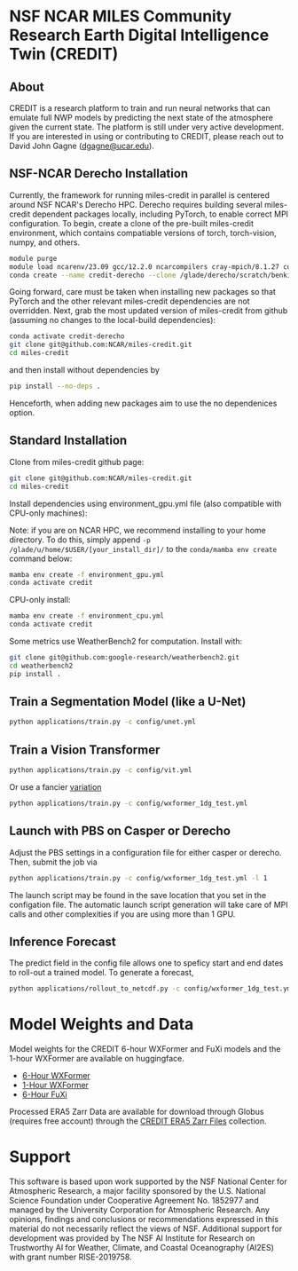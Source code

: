 # NSF NCAR MILES Community Research Earth Digital Intelligence Twin (CREDIT)

## About
CREDIT is a research platform to train and run neural networks that can emulate full NWP models by predicting
the next state of the atmosphere given the current state. The platform is still under very active development. 
If you are interested in using or contributing to CREDIT, please reach out to David John Gagne (dgagne@ucar.edu). 


## NSF-NCAR Derecho Installation
Currently, the framework for running miles-credit in parallel is centered around NSF NCAR's Derecho HPC. Derecho requires building several miles-credit dependent packages locally, including PyTorch, to enable correct MPI configuration. To begin, create a clone of the pre-built miles-credit environment, which contains compatiable versions of torch, torch-vision, numpy, and others. 

```bash
module purge 
module load ncarenv/23.09 gcc/12.2.0 ncarcompilers cray-mpich/8.1.27 cuda/12.2.1 cudnn/8.8.1.3-12 conda/latest
conda create --name credit-derecho --clone /glade/derecho/scratch/benkirk/derecho-pytorch-mpi/envs/credit-pytorch-v2.3.1-derecho-gcc-12.2.0-cray-mpich-8.1.27
```

Going forward, care must be taken when installing new packages so that PyTorch and the other relevant miles-credit dependencies are not overridden. Next, grab the most updated version of miles-credit from github (assuming no changes to the local-build dependencies):

```bash
conda activate credit-derecho
git clone git@github.com:NCAR/miles-credit.git
cd miles-credit
```

and then install without dependencies by

```bash
pip install --no-deps .
```

Henceforth, when adding new packages aim to use the no dependenices option. 

## Standard Installation 
Clone from miles-credit github page:
```bash
git clone git@github.com:NCAR/miles-credit.git
cd miles-credit
```

Install dependencies using environment_gpu.yml file (also compatible with CPU-only machines):

Note: if you are on NCAR HPC, we recommend installing to your home directory. To do this, simply append `-p /glade/u/home/$USER/[your_install_dir]/` to the `conda/mamba env create` command below:

```bash
mamba env create -f environment_gpu.yml
conda activate credit
```

CPU-only install:
```bash
mamba env create -f environment_cpu.yml
conda activate credit
```


Some metrics use WeatherBench2 for computation. Install with:
```bash
git clone git@github.com:google-research/weatherbench2.git
cd weatherbench2
pip install .
````

## Train a Segmentation Model (like a U-Net)
```bash
python applications/train.py -c config/unet.yml
```
 ## Train a Vision Transformer
```bash
python applications/train.py -c config/vit.yml
```

Or use a fancier [variation](https://github.com/lucidrains/vit-pytorch/blob/main/vit_pytorch/rvt.py)

```bash
python applications/train.py -c config/wxformer_1dg_test.yml
```

## Launch with PBS on Casper or Derecho
 
Adjust the PBS settings in a configuration file for either casper or derecho. Then, submit the job via
```bash
python applications/train.py -c config/wxformer_1dg_test.yml -l 1
```
The launch script may be found in the save location that you set in the configation file. The automatic launch script generation will take care of MPI calls and other complexities if you are using more than 1 GPU.

## Inference Forecast

The predict field in the config file allows one to speficy start and end dates to roll-out a trained model. To generate a forecast,

```bash
python applications/rollout_to_netcdf.py -c config/wxformer_1dg_test.yml
```

# Model Weights and Data
Model weights for the CREDIT 6-hour WXFormer and FuXi models and the 1-hour WXFormer are available on huggingface.

* [6-Hour WXFormer](https://huggingface.co/djgagne2/wxformer_6h)
* [1-Hour WXFormer](https://huggingface.co/djgagne2/wxformer_1h)
* [6-Hour FuXi](https://huggingface.co/djgagne2/fuxi_6h)

Processed ERA5 Zarr Data are available for download through Globus (requires free account) through the [CREDIT ERA5 Zarr Files](https://app.globus.org/file-manager?origin_id=2fc90d8f-10b7-44e1-a6a5-cf844112822e&origin_path=%2F) collection.

# Support
This software is based upon work supported by the NSF National Center for Atmospheric Research, a major facility sponsored by the 
U.S. National Science Foundation  under Cooperative Agreement No. 1852977 and managed by the University Corporation for Atmospheric Research. Any opinions, findings and conclusions or recommendations 
expressed in this material do not necessarily reflect the views of NSF. Additional support for development was provided by 
The NSF AI Institute for Research on Trustworthy AI for Weather, Climate, and Coastal Oceanography (AI2ES)  with grant
number RISE-2019758. 
